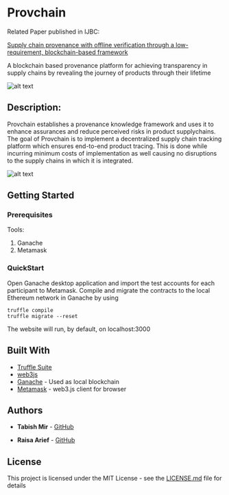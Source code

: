 # Provchain

Related Paper published in IJBC: 

[Supply chain provenance with offline verification through a low-requirement, blockchain-based framework](https://www.inderscienceonline.com/doi/abs/10.1504/IJBC.2022.122988)

A blockchain based provenance platform for achieving transparency in supply chains by revealing the journey of products through their lifetime

![alt text](https://i.ibb.co/m9WNZWW/DBB39863-48-BC-4-FE9-B940-D06591-B9-C3-D7.png)

## Description:

Provchain establishes a provenance knowledge framework and uses it to enhance assurances and reduce perceived risks in product supplychains. The goal of Provchain is to implement a decentralized supply chain tracking platform which ensures end-to-end product tracing. This is done while incurring minimum costs of implementation as well causing no disruptions to the supply chains in which it is integrated.  

![alt text](https://i.ibb.co/hfCdXV0/Screenshot-from-2021-10-14-08-17-38.png)

## Getting Started


### Prerequisites

Tools:

1. Ganache
2. Metamask


### QuickStart

Open Ganache desktop application and import the test accounts for each participant to Metamask. 
Compile and migrate the contracts to the local Ethereum network in Ganache by using
```
truffle compile
truffle migrate --reset
```
The website will run, by default, on localhost:3000



## Built With

* [Truffle Suite](https://www.trufflesuite.com/docs)
* [web3js](https://web3js.readthedocs.io)
* [Ganache](https://www.trufflesuite.com/ganache) - Used as local blockchain
* [Metamask](https://www.trufflesuite.com/ganache) - web3.js client for browser


## Authors

* **Tabish Mir** - [GitHub](https://github.com/taabishm2)

* **Raisa Arief** - [GitHub](https://github.com/Raisa31)

## License

This project is licensed under the MIT License - see the [LICENSE.md](LICENSE.md) file for details
